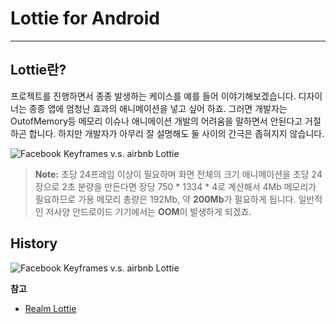 **Lottie for Android**
===================

-------------

Lottie란?
--------------
프로젝트를 진행하면서 종종 발생하는 케이스를 예를 들어 이야기해보겠습니다. 디자이너는 종종 앱에 엄청난 효과의 애니메이션을 넣고 싶어 하죠. 그러면 개발자는 OutofMemory등 메모리 이슈나 애니메이션 개발의 어려움을 말하면서 안된다고 거절하곤 합니다. 하지만 개발자가 아무리 잘 설명해도 둘 사이의 간극은 좁혀지지 않습니다.


![Facebook Keyframes v.s. airbnb Lottie](http://images.contentful.com/emmiduwd41v7/3bgICh8InuC860oOkEEI86/fbd6c25bfd2ae61e1d082808c045e15a/android-animation-lottie-facebook.gif)
> **Note:** 
초당 24프레임 이상이 필요하며 화면 전체의 크기 애니메이션을 초당 24장으로 2초 분량을 만든다면 장당 750 * 1334 * 4로 계산해서 4Mb 메모리가 필요하므로 가용 메모리 총량은 192Mb, 
약 **200Mb**가 필요하게 됩니다. 일반적인 저사양 안드로이드 기기에서는 **OOM**이 발생하게 되겠죠.

History
----------
![Facebook Keyframes v.s. airbnb Lottie](http://images.contentful.com/emmiduwd41v7/69RQesDHva8o6QkocmsAgc/0ced02280d3fc56486c5b6a69cfc4afb/android-animation-lottie-libraries.jpg)


**참고** 
- [Realm Lottie][9] 	

  [9]: https://news.realm.io/kr/news/lottie-for-android-interactive-animation/
